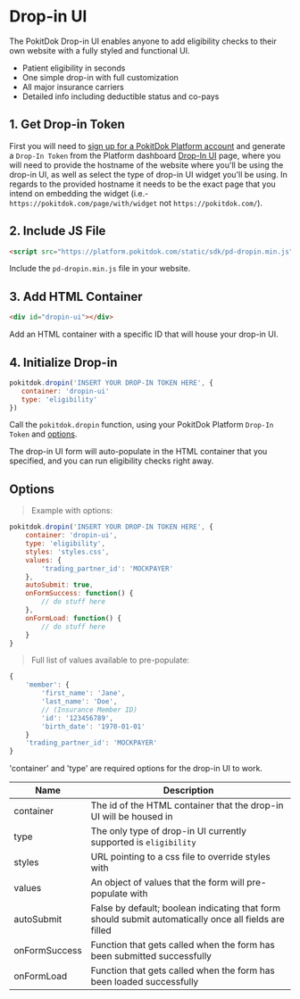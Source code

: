 # Drop-in UI
The PokitDok Drop-in UI enables anyone to add eligibility checks to their own website with a fully styled and functional UI.

* Patient eligibility in seconds
* One simple drop-in with full customization
* All major insurance carriers
* Detailed info including deductible status and co-pays


## 1. Get Drop-in Token
First you will need to <a href='https://platform.pokitdok.com/signup' target='_blank'>sign up for a PokitDok Platform account</a>
and generate a `Drop-In Token` from the Platform dashboard <a href='https://platform.pokitdok.com/dashboard#/dropin' target='_blank'>Drop-In UI</a> page, where you will need
to provide the hostname of the website where you'll be using the drop-in UI, as well as select the type of drop-in UI widget you'll be using. In regards to the provided hostname
it needs to be the exact page that you intend on embedding the widget (i.e.- `https://pokitdok.com/page/with/widget` not `https://pokitdok.com/`).


## 2. Include JS File

```html
<script src="https://platform.pokitdok.com/static/sdk/pd-dropin.min.js"></script>
```

Include the `pd-dropin.min.js` file in your website.


## 3. Add HTML Container

```html
<div id="dropin-ui"></div>
```

Add an HTML container with a specific ID that will house your drop-in UI.


## 4. Initialize Drop-in

```javascript
pokitdok.dropin('INSERT YOUR DROP-IN TOKEN HERE', {
   container: 'dropin-ui'
   type: 'eligibility'
})
```

Call the `pokitdok.dropin` function, using your PokitDok Platform `Drop-In Token` and <a href='/#options'>options</a>.

The drop-in UI form will auto-populate in the HTML container that you specified, and you can run eligibility checks right away.

## Options

> Example with options:

```javascript
pokitdok.dropin('INSERT YOUR DROP-IN TOKEN HERE', {
    container: 'dropin-ui',
    type: 'eligibility',
    styles: 'styles.css',
    values: {
        'trading_partner_id': 'MOCKPAYER'
    },
    autoSubmit: true,
    onFormSuccess: function() {
        // do stuff here
    },
    onFormLoad: function() {
        // do stuff here
    }
}
```

> Full list of values available to pre-populate:

```javascript
{
    'member': {
        'first_name': 'Jane',
        'last_name': 'Doe',
        // (Insurance Member ID)
        'id': '123456789',
        'birth_date': '1970-01-01'
    }
    'trading_partner_id': 'MOCKPAYER'
}
```

<aside class="warning">
'container' and 'type' are required options for the drop-in UI to work.
</aside>

Name              | Description
------------------|--------------------------------------------------------------------------------------
container         | The id of the HTML container that the drop-in UI will be housed in
type              | The only type of drop-in UI currently supported is `eligibility`
styles            | URL pointing to a css file to override styles with
values            | An object of values that the form will pre-populate with
autoSubmit        | False by default; boolean indicating that form should submit automatically once all fields are filled
onFormSuccess     | Function that gets called when the form has been submitted successfully
onFormLoad        | Function that gets called when the form has been loaded successfully
